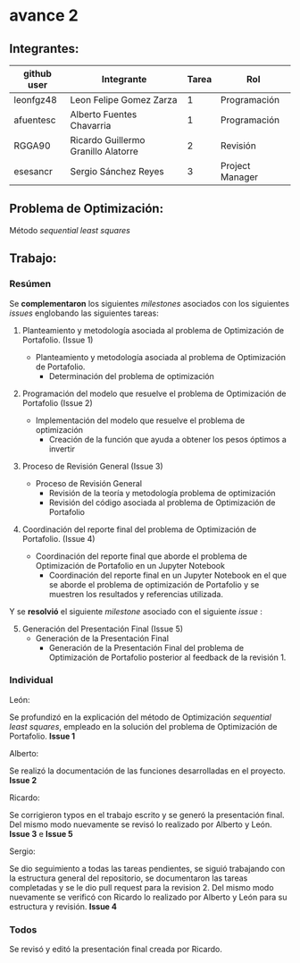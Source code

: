 # avance 2

## Integrantes:

| github user  | Integrante                |Tarea | Rol             |
|--------------|---------------------------|------|-----------------|
| leonfgz48    |Leon Felipe Gomez Zarza    |  1   | Programación    |
| afuentesc    |Alberto Fuentes Chavarria  |  1   | Programación    |
| RGGA90       |Ricardo Guillermo Granillo Alatorre |  2   | Revisión |
| esesancr     |Sergio Sánchez Reyes       |  3   | Project Manager |

## Problema de Optimización:

Método *sequential least squares* 


## Trabajo: 

### Resúmen

Se **complementaron** los siguientes *milestones* asociados con los siguientes *issues* englobando las siguientes tareas:

1. Planteamiento y metodología asociada al problema de Optimización de Portafolio. (Issue 1)
    - Planteamiento y metodología asociada al problema de Optimización de Portafolio.
        - Determinación del problema de optimización
    
2. Programación del modelo que resuelve el problema de Optimización de Portafolio (Issue 2)
    - Implementación del modelo que resuelve el problema de optimización 
        - Creación de la función que ayuda a obtener los pesos óptimos a invertir

3. Proceso de Revisión General (Issue 3)
    - Proceso de Revisión General
        - Revisión de la teoría y metodología problema de optimización
        - Revisión del código asociada al problema de Optimización de Portafolio

4. Coordinación del reporte final del problema de Optimización de Portafolio. (Issue 4)
    - Coordinación del reporte final que aborde el problema de Optimización de Portafolio en un Jupyter Notebook
        - Coordinación del reporte final en un Jupyter Notebook en el que se aborde el problema de optimización de Portafolio y se muestren los resultados y referencias utilizada.
        
Y se **resolvió** el siguiente *milestone* asociado con el siguiente *issue* :

5. Generación del Presentación Final (Issue 5)
    - Generación de la Presentación Final
        - Generación de la Presentación Final del problema de Optimización de Portafolio posterior al feedback de la revisión 1.

### Individual

León: 

Se profundizó en la explicación del método de Optimización *sequential least squares*, empleado en la solución del problema de Optimización de Portafolio. **Issue 1**


Alberto:

Se realizó la documentación de las funciones desarrolladas en el proyecto. **Issue 2**


Ricardo:

Se corrigieron typos en el trabajo escrito y se generó la presentación final. Del mismo modo nuevamente se revisó lo realizado por Alberto y León. **Issue 3** e **Issue 5**


Sergio:

Se dio seguimiento a todas las tareas pendientes, se siguió trabajando con la estructura general del repositorio, se documentaron las tareas completadas y se le dio pull request para la revision 2. Del mismo modo nuevamente se verificó con Ricardo lo realizado por Alberto y León para su estructura y revisión. **Issue 4**

### Todos

Se revisó y editó la presentación final creada por Ricardo.
